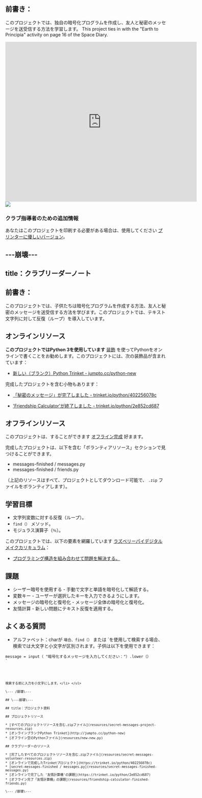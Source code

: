 ## 前書き：

このプロジェクトでは、独自の暗号化プログラムを作成し、友人と秘密のメッセージを送受信する方法を学習します。 This project ties in with the "Earth to Principia" activity on page 16 of the Space Diary.

<div class="trinket">
  <iframe src="https://trinket.io/embed/python/402256078c?outputOnly=true&start=result" width="600" height="500" frameborder="0" marginwidth="0" marginheight="0" allowfullscreen>
  </iframe>
  <img src="images/messages-finished.png">
</div>

### クラブ指導者のための追加情報

あなたはこのプロジェクトを印刷する必要がある場合は、使用してください [プリンターに優しいバージョン](https://projects.raspberrypi.org/en/projects/secret-messages/print)。

## \---崩壊\---

## title：クラブリーダーノート

## 前書き：

このプロジェクトでは、子供たちは暗号化プログラムを作成する方法、友人と秘密のメッセージを送受信する方法を学びます。このプロジェクトでは、テキスト文字列に対して反復（ループ）を導入しています。

## オンラインリソース

**このプロジェクトではPython 3を使用しています** [装飾](https://trinket.io/) を使ってPythonをオンラインで書くことをお勧めします。このプロジェクトには、次の装飾品が含まれています：

* [新しい（ブランク）Python Trinket - jumpto.cc/python-new](http://jumpto.cc/python-new)

完成したプロジェクトを含む小物もあります：

* [「秘密のメッセージ」が完了しました - trinket.io/python/402256078c](https://trinket.io/python/402256078c)

* ['Friendship Calculator'が終了しました - trinket.io/python/2e852cd687](https://trinket.io/python/2e852cd687)

## オフラインリソース

このプロジェクトは、することができます [オフライン完成](https://www.codeclubprojects.org/en-GB/resources/python-working-offline/) 好まます。

完成したプロジェクトは、以下を含む「ボランティアリソース」セクションで見つけることができます。

* messages-finished / messages.py
* messages-finished / friends.py

（上記のリソースはすべて、プロジェクトとしてダウンロード可能で、 `.zip` ファイルをボランティアします）。

## 学習目標

* 文字列変数に対する反復（ループ）。
* `find（）` メソッド。
* モジュラス演算子（`％`）。

このプロジェクトでは、以下の要素を網羅しています [ラズベリーパイデジタルメイクカリキュラム](http://rpf.io/curriculum)：

* [プログラミング構造を組み合わせて問題を解決する。](https://www.raspberrypi.org/curriculum/programming/builder)

## 課題

* シーザー暗号を使用する - 手動で文字と単語を暗号化して解読する。
* 変数キー - ユーザーが選択したキーを入力できるようにします。
* メッセージの暗号化と復号化 - メッセージ全体の暗号化と復号化。
* 友情計算 - 新しい問題にテキスト反復を適用する。

## よくある質問

* アルファベット：</code>charが `場合、find（）` または `を使用して検索する場合、検索では大文字と小文字が区別されます。子供は以下を使用できます：</p>

<pre><code class="python">message = input（ "暗号化するメッセージを入力してください："）.lower（）
`</pre> 
    
    検索する前に入力を小文字にします。</li> </ul> 
    
    \--- /崩壊\---
    
    ## \---崩壊\---
    
    ## title：プロジェクト資料
    
    ## プロジェクトリソース
    
    * [すべてのプロジェクトリソースを含む.zipファイル](resources/secret-messages-project-resources.zip)
    * [オンラインブランクPython Trinket](http://jumpto.cc/python-new)
    * [オフライン空のPythonファイル](resources/new-new.py)
    
    ## クラブリーダーのリソース
    
    * [完了したすべてのプロジェクトリソースを含む.zipファイル](resources/secret-messages-volunteer-resources.zip)
    * [オンラインで完成したTrinketプロジェクト](https://trinket.io/python/402256078c)
    * [secret-messages-finished / messages.py](resources/secret-messages-finished-messages.py)
    * [オンラインで完了した '友情計算機'の課題](https://trinket.io/python/2e852cd687)
    * [オフライン完了「友情計算機」の課題](resources/friendship-calculator-finished-friends.py)
    
    \--- /崩壊\---